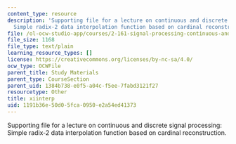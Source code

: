 ```yaml
---
content_type: resource
description: 'Supporting file for a lecture on continuous and discrete signal processing:
  Simple radix-2 data interpolation function based on cardinal reconstruction.'
file: /ol-ocw-studio-app/courses/2-161-signal-processing-continuous-and-discrete-fall-2008/1191b36e50d05fca0950e2a54ed41373_xiinterp.m
file_size: 1168
file_type: text/plain
learning_resource_types: []
license: https://creativecommons.org/licenses/by-nc-sa/4.0/
ocw_type: OCWFile
parent_title: Study Materials
parent_type: CourseSection
parent_uid: 1384b738-e0f5-a04c-f5ee-7fabd3121f27
resourcetype: Other
title: xiinterp
uid: 1191b36e-50d0-5fca-0950-e2a54ed41373
---
```

Supporting file for a lecture on continuous and discrete signal processing: Simple radix-2 data interpolation function based on cardinal reconstruction.
